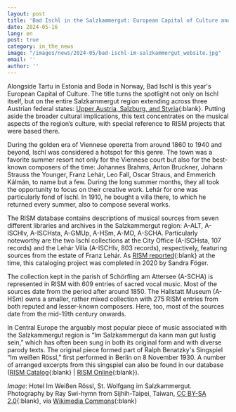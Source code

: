```yaml
---
layout: post
title: 'Bad Ischl in the Salzkammergut: European Capital of Culture and musical hotspot'
date: 2024-05-16
lang: en
post: true
category: in_the_news
image: "/images/news/2024-05/bad-ischl-im-salzkammergut_website.jpg"
email: ''
author: ''
---
```


Alongside Tartu in Estonia and Bodø in Norway, Bad Ischl is this year's European Capital of Culture. The title turns the spotlight not only on Ischl itself, but on the entire Salzkammergut region extending across three Austrian federal states: [Upper Austria, Salzburg, and Styria](https://www.salzkammergut-2024.at/){:blank}. Putting aside the broader cultural implications, this text concentrates on the musical aspects of the region’s culture, with special reference to RISM projects that were based there.

During the golden era of Viennese operetta from around 1860 to 1940 and beyond, Ischl was considered a hotspot for this genre. The town was a favorite summer resort not only for the Viennese court but also for the best-known composers of the time: Johannes Brahms, Anton Bruckner, Johann Strauss the Younger, Franz Lehár, Leo Fall, Oscar Straus, and Emmerich Kálmán, to name but a few. During the long summer months, they all took the opportunity to focus on their creative work. Lehár for one was particularly fond of Ischl. In 1910, he bought a villa there, to which he returned every summer, also to compose several works.

The RISM database contains descriptions of musical sources from seven different libraries and archives in the Salzkammergut region: A-ALT, A-ISCHlv, A-ISCHsta, A-GMUp, A-HSm, A-MO, A-SCHA. Particularly noteworthy are the two Ischl collections at the City Office (A-ISCHsta, 107 records) and the Lehár Villa (A-ISCHlv, 803 records), respectively, featuring sources from the estate of Franz Lehár. As [RISM reported](library_collections/2020/04/30/the-franz-lehár-collection-in-bad-ischl-austria.html){:blank} at the time, this cataloging project was completed in 2020 by Sandra Föger.

The collection kept in the parish of Schörfling am Attersee (A-SCHA) is represented in RISM with 609 entries of sacred vocal music. Most of the sources date from the period after around 1850. The Hallstatt Museum (A-HSm) owns a smaller, rather mixed collection with 275 RISM entries from both reputed and lesser-known composers. Here, too, most of the sources date from the mid-19th century onwards.

In Central Europe the arguably most popular piece of music associated with the Salzkammergut region is “Im Salzkammergut da kann man gut lustig sein,” which has often been sung in both its original form and with diverse parody texts. The original piece formed part of Ralph Benatzky's Singspiel “Im weißen Rössl,” first performed in Berlin on 8 November 1930. A number of arranged excerpts from this singspiel can also be found in our database ([RISM Catalog](https://opac.rism.info/search?View=rism&q=Im+weißen+rössl){:blank} \| [RISM Online](https://rism.online/search?q=im%20wei%C3%9Fen%20r%C3%B6ssl%20benatzky&mode=sources&page=1&rows=20){:blank}). 

_Image_: Hotel Im Weißen Rössl, St. Wolfgang im Salzkammergut. Photography by Ray Swi-hymn from Sijhih-Taipei, Taiwan, [CC BY-SA 2.0](https://creativecommons.org/licenses/by-sa/2.0){:blank}, via [Wikimedia Commons](https://commons.wikimedia.org/wiki/File:20190130_WeissenR%C3%B6ssl_1221_(46503195325).jpg){:blank}
